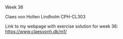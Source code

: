 Week 36

Claes von Holten Lindholm CPH-CL303

Link to my webpage with exercise solution for week 36: https://www.claesvonh.dk/m1/

